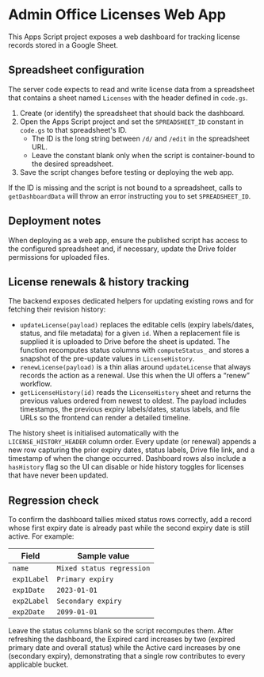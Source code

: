 # Admin Office Licenses Web App

This Apps Script project exposes a web dashboard for tracking license records stored in a Google Sheet.

## Spreadsheet configuration

The server code expects to read and write license data from a spreadsheet that contains a sheet named `Licenses` with the header defined in `code.gs`.

1. Create (or identify) the spreadsheet that should back the dashboard.
2. Open the Apps Script project and set the `SPREADSHEET_ID` constant in `code.gs` to that spreadsheet's ID.
   - The ID is the long string between `/d/` and `/edit` in the spreadsheet URL.
   - Leave the constant blank only when the script is container-bound to the desired spreadsheet.
3. Save the script changes before testing or deploying the web app.

If the ID is missing and the script is not bound to a spreadsheet, calls to `getDashboardData` will throw an error instructing you to set `SPREADSHEET_ID`.

## Deployment notes

When deploying as a web app, ensure the published script has access to the configured spreadsheet and, if necessary, update the Drive folder permissions for uploaded files.

## License renewals & history tracking

The backend exposes dedicated helpers for updating existing rows and for fetching their revision history:

* `updateLicense(payload)` replaces the editable cells (expiry labels/dates, status, and file metadata) for a given `id`. When a replacement file is supplied it is uploaded to Drive before the sheet is updated. The function recomputes status columns with `computeStatus_` and stores a snapshot of the pre-update values in `LicenseHistory`.
* `renewLicense(payload)` is a thin alias around `updateLicense` that always records the action as a renewal. Use this when the UI offers a “renew” workflow.
* `getLicenseHistory(id)` reads the `LicenseHistory` sheet and returns the previous values ordered from newest to oldest. The payload includes timestamps, the previous expiry labels/dates, status labels, and file URLs so the frontend can render a detailed timeline.

The history sheet is initialised automatically with the `LICENSE_HISTORY_HEADER` column order. Every update (or renewal) appends a new row capturing the prior expiry dates, status labels, Drive file link, and a timestamp of when the change occurred. Dashboard rows also include a `hasHistory` flag so the UI can disable or hide history toggles for licenses that have never been updated.

## Regression check

To confirm the dashboard tallies mixed status rows correctly, add a record whose first expiry date is already past while the second expiry date is still active. For example:

| Field | Sample value |
| --- | --- |
| `name` | `Mixed status regression` |
| `exp1Label` | `Primary expiry` |
| `exp1Date` | `2023-01-01` |
| `exp2Label` | `Secondary expiry` |
| `exp2Date` | `2099-01-01` |

Leave the status columns blank so the script recomputes them. After refreshing the dashboard, the Expired card increases by two (expired primary date and overall status) while the Active card increases by one (secondary expiry), demonstrating that a single row contributes to every applicable bucket.
